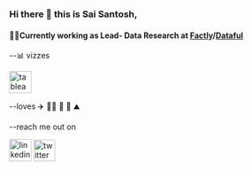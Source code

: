 ### Hi there 👋 this is Sai Santosh, 

####  👨‍💻Currently working as Lead- Data Research at [Factly](https://factlymedia.com)/[Dataful](https://dataful.in)
--📊 vizzes

[<img src='https://www.tableau.com/sites/default/files/2022-04/TableauLogo_RGB.png' alt='tableau' height='40'>](https://public.tableau.com/app/profile/saisantoshv/vizzes)  


--loves
✈️ 👨‍🍳 🎼 🌊 ⛰️ 

--reach me out on

[<img src='https://content.linkedin.com/content/dam/me/business/en-us/amp/brand-site/v2/bg/LI-Bug.svg.original.svg' alt='linkedin' height='40'>](https://www.linkedin.com/in/saisantoshv/) 
[<img src='https://about.twitter.com/content/dam/about-twitter/x/brand-toolkit/logo-black.png.twimg.1920.png' alt='twitter' height='39'>](https://twitter.com/SaisantoshV) 

